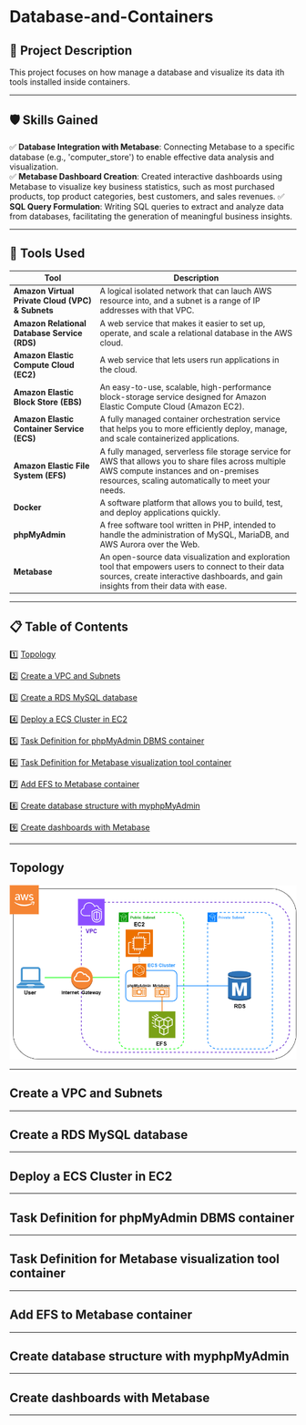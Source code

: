# Database-and-Containers

## 📌 Project Description  
This project focuses on how manage a database and visualize its data ith tools installed inside containers.

---

## 🛡️ Skills Gained
✅ **Database Integration with Metabase**: Connecting Metabase to a specific database (e.g., 'computer_store') to enable effective data analysis and visualization.  
✅ **Metabase Dashboard Creation**: Created interactive dashboards using Metabase to visualize key business statistics, such as most purchased products, top product categories, best customers, and sales revenues.
✅ **SQL Query Formulation**: Writing SQL queries to extract and analyze data from databases, facilitating the generation of meaningful business insights.   

---

## 🔧 Tools Used  
| Tool            | Description |
|----------------|------------|
| **Amazon Virtual Private Cloud (VPC) & Subnets** | A logical isolated network that can lauch AWS resource into, and a subnet is a range of IP addresses with that VPC. |
| **Amazon Relational Database Service (RDS)** | A web service that makes it easier to set up, operate, and scale a relational database in the AWS cloud. |
| **Amazon Elastic Compute Cloud (EC2)** | A web service that lets users run applications in the cloud. |
| **Amazon Elastic Block Store (EBS)** | An easy-to-use, scalable, high-performance block-storage service designed for Amazon Elastic Compute Cloud (Amazon EC2). |
| **Amazon Elastic Container Service (ECS)** | A fully managed container orchestration service that helps you to more efficiently deploy, manage, and scale containerized applications. |
| **Amazon Elastic File System (EFS)** | A fully managed, serverless file storage service for AWS that allows you to share files across multiple AWS compute instances and on-premises resources, scaling automatically to meet your needs.  |
| **Docker** | A software platform that allows you to build, test, and deploy applications quickly. |
| **phpMyAdmin** | A free software tool written in PHP, intended to handle the administration of MySQL, MariaDB, and AWS Aurora over the Web. |
| **Metabase** | An open-source data visualization and exploration tool that empowers users to connect to their data sources, create interactive dashboards, and gain insights from their data with ease. |

---

## 📋 Table of Contents

1️⃣ [Topology](#topology)

2️⃣ [Create a VPC and Subnets](#create-a-vpc-and-subnets)

3️⃣ [Create a RDS MySQL database](#create-a-rds-mysql-database)

4️⃣ [Deploy a ECS Cluster in EC2](#deploy-a-ecs-cluster-in-ec2)

5️⃣ [Task Definition for phpMyAdmin DBMS container](#task-definition-for-phpmyadmin-dbms-container)

6️⃣ [Task Definition for Metabase visualization tool container](#task-definition-for-metabade-visualization-tool-container)

7️⃣ [Add EFS to Metabase container](#add-efs-to-metabase-container)

8️⃣ [Create database structure with myphpMyAdmin](#create-database-structure-with-myphpadmin)

9️⃣ [Create dashboards with Metabase](#create-dashboards-with-metabase)

---

## Topology

<p align="center">
  <img src="https://github.com/kennedyshearer/Database-and-Containers/blob/main/DBcontainers_diagram.png">
</p>

---

## Create a VPC and Subnets

---

## Create a RDS MySQL database

---

## Deploy a ECS Cluster in EC2

---

## Task Definition for phpMyAdmin DBMS container

---

## Task Definition for Metabase visualization tool container

---

## Add EFS to Metabase container

---

## Create database structure with myphpMyAdmin

---

## Create dashboards with Metabase

---

